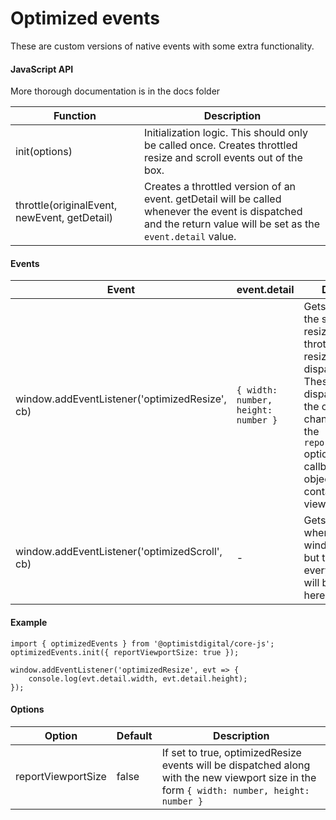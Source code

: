 # Optimized events

These are custom versions of native events with some extra functionality.

#### JavaScript API

More thorough documentation is in the docs folder

|Function|Description|
|---|---|
|init(options)|Initialization logic. This should only be called once. Creates throttled resize and scroll events out of the box.|
|throttle(originalEvent, newEvent, getDetail)|Creates a throttled version of an event. getDetail will be called whenever the event is dispatched and the return value will be set as the `event.detail` value.|

#### Events

|Event|event.detail|Description|
|---|---|---|
|window.addEventListener('optimizedResize', cb)|`{ width: number, height: number }`|Gets called when the screen is resized, but throttled. Not every resize event will be dispatched here. These also get dispatched when the orientation changes. If you use the `reportViewportSize` option, the callback will get an object that contains the new viewport size.|
|window.addEventListener('optimizedScroll', cb)|-|Gets called whenever the window is scrolled, but throttled. Not every scroll event will be dispatched here.|

#### Example

```
import { optimizedEvents } from '@optimistdigital/core-js';
optimizedEvents.init({ reportViewportSize: true });

window.addEventListener('optimizedResize', evt => {
    console.log(evt.detail.width, evt.detail.height);
});
```

#### Options

|Option|Default|Description|
|---|---|---|
|reportViewportSize|false|If set to true, optimizedResize events will be dispatched along with the new viewport size in the form `{ width: number, height: number }` |
